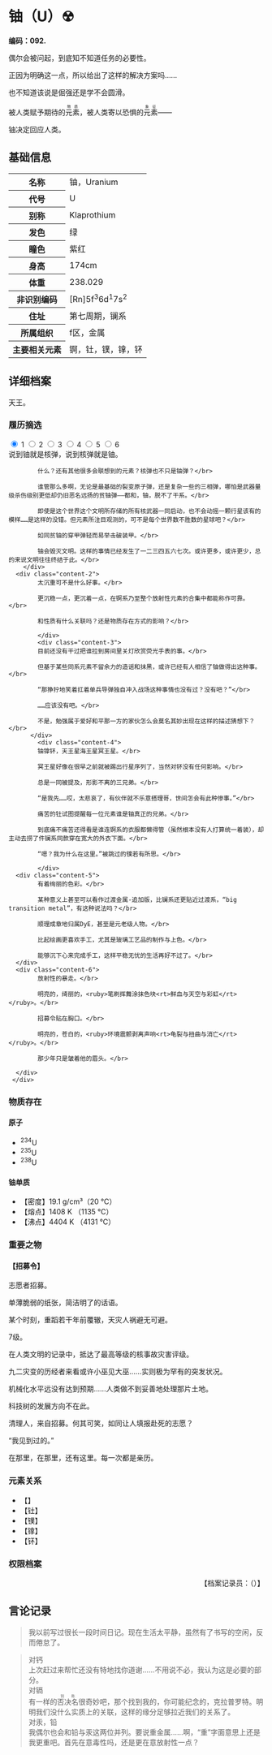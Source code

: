 # 铀（U）☢

**编码：092.**

偶尔会被问起，到底知不知道任务的必要性。

正因为明确这一点，所以给出了这样的解决方案吗……

也不知道该说是倔强还是学不会圆滑。

被人类赋予期待的<ruby>元素<rt>物质</rt></ruby>，被人类寄以恐惧的<ruby>元素<rt>象征</rt></ruby>——

铀决定回应人类。

## 基础信息
<table id="chara">
	<tr><th>名称</th><td>铀，Uranium</td></tr>
  <tr><th>代号</th><td>U</td></tr>
  <tr><th>别称</th><td>Klaprothium</td></tr>
  <tr><th>发色</th><td>绿</td></tr>
  <tr><th>瞳色</th><td>紫红</td></tr>
  <tr><th>身高</th><td>174cm</td></tr>
  <tr><th>体重</th><td>238.029</td></tr>
  <tr><th>非识别编码</th><td>[Rn]5f<sup>3</sup>6d<sup>1</sup>7s<sup>2</sup></td></tr>
  <tr><th>住址</th><td>第七周期，镧系</td></tr>
  <tr><th>所属组织</th><td>f区，金属</td></tr>
  <tr><th>主要相关元素</th><td>锕，钍，镤，镎，钚</td></tr>
</table>

## 详细档案

天王。

### 履历摘选

<section class="tabs">
	        <input id="tab-1" type="radio" name="radio-set" class="tab-selector-1" checked="checked" />
		    <label for="tab-1" class="tab-label-1">1</label>
	        <input id="tab-2" type="radio" name="radio-set" class="tab-selector-2" />
		    <label for="tab-2" class="tab-label-2">2</label>
	        <input id="tab-3" type="radio" name="radio-set" class="tab-selector-3" />
		    <label for="tab-3" class="tab-label-3">3</label>
	        <input id="tab-4" type="radio" name="radio-set" class="tab-selector-4" />
		    <label for="tab-4" class="tab-label-4">4</label>
          <input id="tab-5" type="radio" name="radio-set" class="tab-selector-5" />
        <label for="tab-5" class="tab-label-5">5</label>
          <input id="tab-6" type="radio" name="radio-set" class="tab-selector-6" />
        <label for="tab-6" class="tab-label-6">6</label>
 <div class="clear-shadow"></div>
	<div class="content">
			<div class="content-1">
			说到铀就是核弹，说到核弹就是铀。</br>

			什么？还有其他很多会联想到的元素？核弹也不只是铀弹？</br>

			谁管那么多啊，无论是最基础的裂变原子弹，还是复杂一些的三相弹，哪怕是武器量级杀伤级别更低却仍旧恶名远扬的贫铀弹——都和，铀，脱不了干系。</br>

			即使是这个世界这个文明所存储的所有核武器一同启动，也不会动摇一颗行星该有的模样……是这样的没错。但元素所注目观测的，可不是每个世界数不胜数的星球吧？</br>

			如同贫铀的穿甲弹轻而易举击破装甲。</br>

			铀会毁灭文明。这样的事情已经发生了一二三四五六七次。或许更多，或许更少，总的来说文明往往终结于此。</br>
	  	</div>
  	  <div class="content-2">
			太沉重可不是什么好事。</br>

			更沉稳一点，更沉着一点，在锕系乃至整个放射性元素的合集中都能称作可靠。</br>

			和性质有什么关联吗？还是物质存在方式的影响？</br>

			</div>
			<div class="content-3">
			目前还没有干过把谁拉到房间里关灯欣赏荧光手表的事。</br>

			但基于某些同系元素不留余力的造谣和抹黑，或许已经有人相信了铀做得出这种事。</br>

			“那狰狞地笑着扛着单兵导弹独自冲入战场这种事情也没有过？没有吧？”</br>

			……应该没有吧。</br>

			不是，勉强属于爱好和平那一方的家伙怎么会莫名其妙出现在这样的描述猜想下？</br>
		  </div>
			<div class="content-4">
			铀镎钚，天王星海王星冥王星。</br>

			冥王星好像在很早之前就被踢出行星序列了，当然对钚没有任何影响。</br>

			总是一同被提及，形影不离的三兄弟。</br>

			“是我先……哎，太悲哀了，有伙伴就不乐意搭理哥，世间怎会有此种惨事。”</br>

			痛苦的钍试图提醒每一位元素谁是铀真正的兄弟。</br>

			到底痛不痛苦还得看是谁连锕系的衣服都懒得管（虽然根本没有人打算统一着装），却主动去捞了件镧系同款穿在宽大的外衣下面。</br>

			“嗯？我为什么在这里。”被跳过的镤若有所思。</br>

			</div>
      <div class="content-5">
			有着绚丽的色彩。</br>

			某种意义上甚至可以看作过渡金属-追加版，比镧系还更贴近过渡系，“big transition metal”，有这种说法吗？</br>

			顺理成章地归属DyE，甚至是元老级人物。</br>

			比起绘画更喜欢手工，尤其是玻璃工艺品的制作与上色。</br>

			能够沉下心来完成手工，这样平稳无忧的生活再好不过了。</br>
      </div>
      <div class="content-6">
			放射性的暴走。</br>

			明亮的，绮丽的，<ruby>笔刷挥舞涂抹色块<rt>鲜血与天空与彩虹</rt></ruby>。</br>

			招募令贴在胸口。</br>

			明亮的，苍白的，<ruby>环境震颤剥离声响<rt>龟裂与扭曲与消亡</rt></ruby>。</br>

			那少年只是皱着他的眉头。</br>

      </div>
	 </div>     
</section>

### 物质存在

#### 原子

- <sup>234</sup>U
- <sup>235</sup>U
- <sup>238</sup>U

#### 铀单质

- 【密度】19.1 g/cm³（20 ℃）
- 【熔点】1408 K （1135 ℃）
- 【沸点】4404 K （4131 ℃）

### 重要之物

#### 【招募令】

志愿者招募。

单薄脆弱的纸张，简洁明了的话语。

某个时刻，重蹈若干年前覆辙，天灾人祸避无可避。

7级。

在人类文明的记录中，抵达了最高等级的核事故灾害评级。

九二灾变的历经者来看或许小巫见大巫……实则极为罕有的突发状况。

机械化水平远没有达到预期……人类做不到妥善地处理那片土地。

科技树的发展方向不在此。

清理人，来自招募。何其可笑，如同让人填报赴死的志愿？

“我见到过的。”

在那里，在那里，还有这里。每一次都是亲历。

### 元素关系

- 【】
- 【钍】
- 【镤】
- 【镎】
- 【钚】

### 权限档案


<p align="right">【档案记录员：（）】</p>

## 言论记录

>我以前写过很长一段时间日记。现在生活太平静，虽然有了书写的空闲，反而倦怠了。  


>对钙  
上次赶过来帮忙还没有特地找你道谢……不用说不必，我认为这是必要的部分。  
对镉  
有一样的<ruby>否决名<rt>别称</rt></ruby>很奇妙吧，那个找到我的，你可能纪念的，克拉普罗特。明明我们没什么实质上的关联，这样的缘分足够拉近我们的关系了。  
对汞，铅  
我偶尔也会和铅与汞这两位并列。要说重金属……啊，“重”字面意思上还是我更重吧。首先在意毒性吗，还是更在意放射性一点？  
